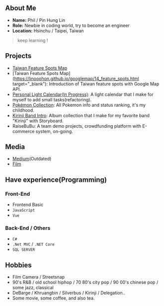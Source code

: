 ## About Me

* **Name:** Phil / Pin Hung Lin
* **Role:** Newbie in coding world, try to become an engineer
* **Location:** Hsinchu / Taipei, Taiwan

> keep learning ! 

## Projects
* <a href="https://linooohon.github.io/googlemap/14_feature_spots.html" target="_blank">Taiwan Feature Spots Map</a>
* [Taiwan Feature Spots Map](https://linooohon.github.io/googlemap/14_feature_spots.html target="_blank"): Introduction of Taiwan feature spots with Google Map API.
* [Personal Light Calendar(In Progress)](https://linooohon1997.azurewebsites.net/Calendar_App/Calender.html): A light calendar that I make for myself to add small tasks(refactoring).
* [Pokémon Collection](https://linooohon1997.azurewebsites.net/20210104_PokemonApp_Final/PokemonApp_Final.html): All Pokemon info and status ranking, it's my childhood.
* [Kirinji Band Intro](https://github.com/linooohon/Kirinji_Intro_App): Album collection that I make for my favorite band "Kirinji" with Storyboard.
* RaiseBuBu: A team demo projects, crowdfunding platform with E-commerce system, on-going.

## Media

* [Medium](https://linooohon.medium.com/)(Outdated)
* [Film](https://www.instagram.com/970106__/)

## Have experience(Programming)

### Front-End
- Frontend Basic
- `JavaScript`
- `Vue`
### Back-End / Others
- `C#`
- `.Net MVC` / `.NET Core`
- `SQL SERVER`

## Hobbies
- Film Camera / Streetsnap
- 90's R&B / old school hiphop / 70 80's city pop / 90 00's chinese pop / some jazz, classical
- DeBarge / Khruangbin / Silverbus / Kirinji / Delegation..
- Some movie, some coffee, and also tea.
